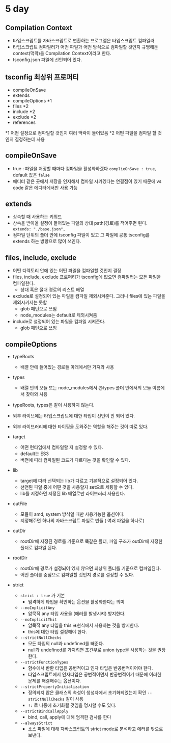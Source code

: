 # 5 day

## Compilation Context

- 타입스크립트를 자바스크립트로 변환하는 프로그램은 타입스크립트 컴파일러
- 타입스크립트 컴파일러가 어떤 파일과 어떤 방식으로 컴파일할 것인지 규명해둔 context(맥락)을 Compilation Context이라고 한다.
- tsconfig.json 파일에 선언되어 있다.

## tsconfig 최상위 프로퍼티

- compileOnSave
- extends
- compileOptions \*1
- files \*2
- include \*2
- exclude \*2
- references

*1 어떤 설정으로 컴파일할 것인지 여러 맥락이 들어있음
*2 어떤 파일을 컴파일 할 것인지 결정하는데 사용

## compileOnSave

- true : 파일을 저장할 때마다 컴파일을 활성화하겠다
  `complieOnSave : true,`
  default 값은 `false`
- 에디터 같은 곳에서 저장을 인지해서 컴파일 시키겠다는 연결점이 있기 때문에 vs code 같은 에디터에서만 사용 가능

## extends

- 상속할 때 사용하는 키워드
- 상속을 받아올 설정이 들어있는 파일의 상대 path(경로)를 적어주면 된다.
  `extends: "./base.json", `
- 컴파일 단위의 폴더 안에 tsconfig 파일이 있고 그 파일에 공통 tsconfig를 extends 하는 방향으로 많이 쓰인다.

## files, include, exclude

- 어떤 디렉토리 안에 있는 어떤 파일을 컴파일할 것인지 결정
- files, include, exclude 프로퍼티가 tsconfig에 없으면 컴파일러는 모든 파일을 컴파일한다.
  - 상대 혹은 절대 경로의 리스트 배열
- exclude로 설정되어 있는 파일을 컴파일 제외시켜준다. 그러나 files에 있는 파일을 제외시키지는 못함
  - glob 패턴으로 쓰임
  - node_modules는 default로 제외시켜줌
- include로 설정되어 있는 파일을 컴파일 시켜준다.
  - glob 패턴으로 쓰임

## compileOptions

- typeRoots
  - 배열 안에 들어있는 경로들 아래에서만 가져와 사용
- types
  - 배열 안의 모듈 또는 node_modules에서 @types 폴더 안에서의 모듈 이름에서 찾아와 사용
- typeRoots, types은 같이 사용하지 않는다.
- 외부 라이브에는 타입스크립트에 대한 타입이 선언이 안 되어 있다.
- 외부 라이브러리에 대한 타이핑을 도와주는 역할을 해주는 것이 따로 있다.

- target
  - 어떤 런타임에서 컴파일할 지 설정할 수 있다.
  - default는 ES3
  - 버전에 따라 컴파일된 코드가 다르다는 것을 확인할 수 있다.
- lib

  - target에 따라 선택되는 lib가 다르고 기본적으로 설정되어 있다.
  - 선언된 파일 중에 어떤 것을 사용할지 set으로 세팅할 수 있다.
  - lib를 지정하면 지정된 lib 배열로만 라이브러리 사용한다.

- outFile
  - 모듈이 amd, system 방식일 때만 사용가능한 옵션이다.
  - 지정해주면 하나의 자바스크립트 파일로 번들 ( 여러 파일을 하나로)
- outDir
  - rootDir에 지정된 경로를 기준으로 똑같은 폴더, 파일 구조가 outDir에 지정한 폴더로 컴파일 된다.
- rootDir

  - rootDir에 경로가 설정되어 있지 않으면 최상위 폴더를 기준으로 컴파일된다.
  - 어떤 폴더를 중심으로 컴파일할 것인지 경로를 설정할 수 있다.

- strict
  - `strict : true` 가 기본
    - 엄격하게 타입을 확인하는 옵션을 활성화한다는 의미
  - `--noImplicitAny`
    - 암묵적 any 타입 사용을 (에러를 발생시켜) 방지한다.
  - `--noImplicitThit`
    - 암묵적 any 타입을 this 표현식에서 사용하는 것을 방지한다.
    - this에 대한 타입 설정해야 한다.
  - `--strictNullChecks`
    - 모든 타입의 null과 undefined를 빼준다.
    - null과 undefined를 가지려면 조건부로 union type을 사용하는 것을 권장한다.
  - `--strictFunctionTypes`
    - 함수에서 반환 타입은 공변적이고 인자 타입은 반공변적이어야 한다.
    - 타입스크립트에서 인자타입은 공변적이면서 반공변적이기 때문에 이러한 문제를 해결해주는 옵션이다.
  - `--strictPropertyInitialization`
    - 정의되지 않은 클래스의 속성이 생성자에서 초기화되었는지 확인 `--strictNullChecks` 같이 사용
    - `!:` 로 나중에 초기화될 것임을 명시할 수도 있다.
  - `--strictBindCallApply`
    - bind, call, apply에 대해 엄격한 검사를 한다
  - `--alwaysStrict`
    - 소스 파일에 대해 자바스크립트의 strict mode로 분석하고 에러를 밖으로 보낸다.
